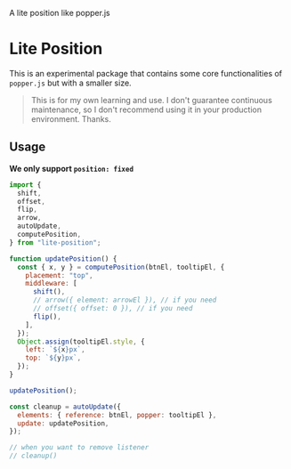 A lite position like popper.js

# Lite Position

This is an experimental package that contains some core functionalities of `popper.js` but with a smaller size.

> This is for my own learning and use. I don't guarantee continuous maintenance, so I don't recommend using it in your production environment. Thanks.

## Usage

**We only support `position: fixed`**

```js
import {
  shift,
  offset,
  flip,
  arrow,
  autoUpdate,
  computePosition,
} from "lite-position";

function updatePosition() {
  const { x, y } = computePosition(btnEl, tooltipEl, {
    placement: "top",
    middleware: [
      shift(),
      // arrow({ element: arrowEl }), // if you need
      // offset({ offset: 0 }), // if you need
      flip(),
    ],
  });
  Object.assign(tooltipEl.style, {
    left: `${x}px`,
    top: `${y}px`,
  });
}

updatePosition();

const cleanup = autoUpdate({
  elements: { reference: btnEl, popper: tooltipEl },
  update: updatePosition,
});

// when you want to remove listener
// cleanup()
```
